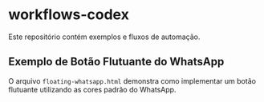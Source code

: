 # workflows-codex

Este repositório contém exemplos e fluxos de automação.

## Exemplo de Botão Flutuante do WhatsApp

O arquivo `floating-whatsapp.html` demonstra como implementar um botão flutuante utilizando as cores padrão do WhatsApp.

